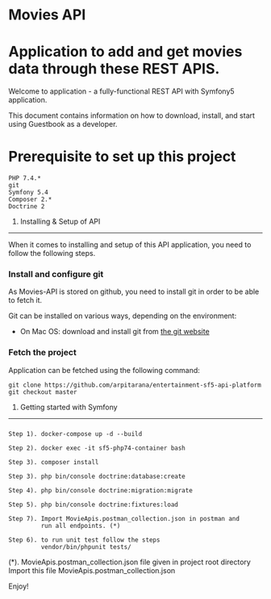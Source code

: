 # Movies API
Application to add and get movies data through these REST APIS.
=====

Welcome to application - a fully-functional REST API with Symfony5 application.

This document contains information on how to download, install, and start
using Guestbook as a developer.

# Prerequisite to set up this project

    PHP 7.4.*
    git
    Symfony 5.4
    Composer 2.*
    Doctrine 2

1) Installing & Setup of API
-------------------

When it comes to installing and setup of this API application, you need to follow the following steps.

### Install and configure git

As Movies-API is stored on github, you need to install git in order to be able
to fetch it.

Git can be installed on various ways, depending on the environment:

* On Mac OS: download and install git from [the git website][1]

### Fetch the project

Application can be fetched using the following command:

    git clone https://github.com/arpitarana/entertainment-sf5-api-platform
    git checkout master


1) Getting started with Symfony
-------------------------------
###
    Step 1). docker-compose up -d --build
    
    Step 2). docker exec -it sf5-php74-container bash
    
    Step 3). composer install
    
    Step 3). php bin/console doctrine:database:create

    Step 4). php bin/console doctrine:migration:migrate
    
    Step 5). php bin/console doctrine:fixtures:load
    
    Step 7). Import MovieApis.postman_collection.json in postman and 
             run all endpoints. (*)

    Step 6). to run unit test follow the steps 
             vendor/bin/phpunit tests/
    
(*). MovieApis.postman_collection.json file given in project root directory
Import this file 
MovieApis.postman_collection.json

    
Enjoy!

[1]:  http://git-scm.com/
[2]:  http://getcomposer.org/
[3]:  https://help.ubuntu.com/community/FilePermissionsACLs
[4]:  http://symfony.com/doc/2.3/quick_tour/the_big_picture.html
[5]:  http://symfony.com/doc/2.3/index.html
[6]:  http://symfony.com/doc/2.3/bundles/SensioFrameworkExtraBundle/index.html
[7]:  http://symfony.com/doc/2.3/book/doctrine.html
[8]:  http://symfony.com/doc/2.3/book/templating.html
[9]:  http://symfony.com/doc/2.3/book/security.html
[10]: http://symfony.com/doc/2.3/cookbook/email.html
[11]: http://symfony.com/doc/2.3/cookbook/logging/monolog.html
[12]: http://symfony.com/doc/2.3/cookbook/assetic/asset_management.html
[13]: http://symfony.com/doc/2.3/bundles/SensioGeneratorBundle/index.html


